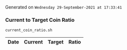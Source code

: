 Generated on `Wednesday 29-September-2021 at 17:33:41`

### Current to Target Coin Ratio
`current_coin_ratio.sh`

Date|Current|Target|Ratio
---|---|---|---
